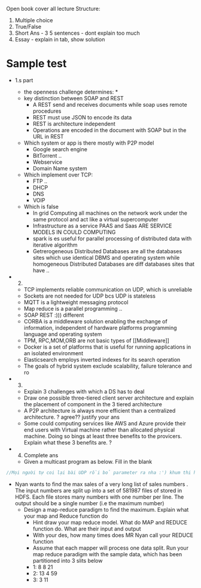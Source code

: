 Open book cover all lecture
Structure:
1.  Multiple choice
2. True/False
3. Short Ans - 3 5 sentences - dont explain too much
5. Essay - explain in tab, show solution
# Sample test
* 1.s part
	*  the openness challenge determines:
		* 
	* key distinction between SOAP and REST
		* A REST send and receives documents while soap uses remote procedures
		* REST must use JSON to encode its data
		* REST is architecture independent
		* Operations are encoded in the document with SOAP but in the URL in REST
	* Which system or app is there mostly with P2P model
		* Google search engine
		* BitTorrent ..
		* Webservice
		* Domain Name system
	* Which implement over TCP:
		* FTP ..
		* DHCP
		* DNS
		* VOIP
	* Which is false
		* In grid Computing all machines on the network work under the same protocol and act like a virtual supercomputer
		* Infrastructure as a service PAAS and Saas ARE SERVICE MODELS IN COULD COMPUTING
		* spark is es useful for parallel processing of distributed data with iterative algorithm
		* Getrerogeneous Distributed Databases are all the databases sites which use identical DBMS and operating system while homogeneous Distributed Databases are diff databases sites that have ..
		
* 2. 
	* TCP implements reliable communication on UDP, which is unreliable
	* Sockets are not needed for UDP bcs UDP is stateless
	* MQTT is a lightweight messaging protocol
	* Map reduce is a parallel programming ..
	* SOAP REST :))) different
	* CORBA is a middleware solution enabling the exchange of information, independent of hardware platforms programming language and operating system
	* TPM, RPC,MOM,ORB are not basic types of [[Middleware]] 
	* Docker is a set of platforms that is useful for running applications in an isolated environment
	* Elasticsearch employs inverted indexes for its search operation
	* The goals of hybrid system exclude scalability, failure tolerance and ro
* 3.
	* Explain 3 challenges with which a DS has to deal
	* Draw one possible three-tiered client server architecture and explain the placement of component in the 3 tiered architecture 
	* A P2P architecture is always more efficient than a centralized architecture. ? agree?? justify your ans
	* Some could computing services like AWS and Azure provide their end users with Virtual machine rather than allocated physical machine. Doing so bings at least three benefits to the provicers. Explain what these 3 benefits are. ?
* 4. Complete ans
	* Given a multicast program as below. Fill in the blank 
```java
//Mọi người tự coi lại bài UDP rồi bỏ parameter ra nha :') khum thi hồi t làm xong để t chuyueenr qua cho

```
* Nyan wants to find the max sales of a very long list of sales numbers . The input numbers are split up into a set of 581987 files of stored in HDFS. Each file stores many numbers with one number per line. The output should be a single number (i.e the maximum number)
	* Design a map-reduce paradigm to find the maximum. Explain what your map and Reduce function do
		* Hint draw your map reduce model. What do MAP and REDUCE function do. What are their input and output
		* With your des, how many times does MR Nyan call your REDUCE function
		* Assume that each mapper will process one data split. Run your map reduce paradigm with the sample data, which has been partitioned into 3 slits below
		* 1: 8 8 21
		* 2: 13 4 59
		* 3: 3 11